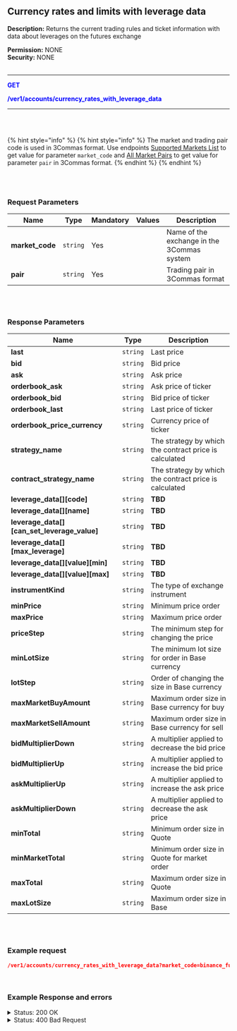 ## Currency rates and limits with leverage data<br>

**Description:** Returns the current trading rules and ticket information with data about leverages on the futures exchange<br>

**Permission:** NONE<br>
**Security:** NONE<br>
<br>

-------- 

<mark style="color:blue;background-color:white"> **GET**

<mark style="color:blue;background-color:white"> **/ver1/accounts/currency_rates_with_leverage_data**

-------- 
<br>
<br>

{% hint style="info" %}
{% hint style="info" %}
The market and trading pair code is used in 3Commas format. Use endpoints [Supported Markets List](Market%20data/1.Supported%20markets%20list.md) to get value for parameter `market_code` and [All Market Pairs](Market%20data/2.All%20market%20pairs.md) to get value for parameter `pair` in 3Commas format.
{% endhint %}
{% endhint %}

<br>
<br>

### Request Parameters<br>

| Name | Type |	Mandatory |	Values	| Description|
|------|------|-----------|-----------------|------------|
| **market_code** | `string`	| Yes |	| Name of the exchange in the 3Commas system |
| **pair** | `string`	| Yes |	| Trading pair in 3Commas format |

<br>
<br>

### Response Parameters<br>

| Name | Type |  Description|
|------|------|-----------|
|**last**  | `string` | Last price|
|**bid**  | `string`  | Bid price |
| **ask**  | `string` | Ask price |
| **orderbook_ask**  | `string` | Ask price of ticker|
| **orderbook_bid**  | `string` | Bid price of ticker|
| **orderbook_last**  | `string`  | Last price of ticker|
| **orderbook_price_currency**  | `string`  | Currency price of ticker |
| **strategy_name**  | `string` | The strategy by which the contract price is calculated |
|**contract_strategy_name**| `string` | The strategy by which the contract price is calculated |
|**leverage_data[][code]**| `string` | **TBD** |
|**leverage_data[][name]**| `string` | **TBD** |
|**leverage_data[][can_set_leverage_value]**| `string` | **TBD** |
|**leverage_data[][max_leverage]**| `string` | **TBD** |
|**leverage_data[][value][min]**| `string` | **TBD** |
|**leverage_data[][value][max]**| `string` | **TBD** |
| **instrumentKind**  | `string`  | The type of exchange instrument |
| **minPrice**  | `string`  | Minimum price order |
| **maxPrice**  | `string`  | Maximum price order |
| **priceStep**  | `string` | The minimum step for changing the price  |
| **minLotSize**  | `string`  | The minimum lot size for order in Base currency |
| **lotStep**  | `string` | Order of changing the size in Base currency  |
| **maxMarketBuyAmount**  | `string`  | Maximum order size in Base currency for buy |
| **maxMarketSellAmount**  |`string`| Maximum order size in Base currency for sell |
| **bidMultiplierDown**  | `string` | A multiplier applied to decrease the bid price |
| **bidMultiplierUp**  | `string` | A multiplier applied to increase the bid price |
| **askMultiplierUp**  | `string` | A multiplier applied to increase the ask price |
| **askMultiplierDown**  | `string` | A multiplier applied to decrease the ask price|
| **minTotal**  | `string`  | Minimum order size in Quote |
| **minMarketTotal**  | `string`  | Minimum order size in Quote for market order |
| **maxTotal**  |   `string`| Maximum order size in Quote |
|**maxLotSize**  | `string` | Maximum order size in Base |
<br>
<br>

### Example request<br>

```json
/ver1/accounts/currency_rates_with_leverage_data?market_code=binance_futures_eea&pair=BNFCR_1INCHUSDT
```
<br>

### Example Response and errors<br>

<details>
<summary>Status: 200 OK</summary><br>

```JSON
{
  "last": "0.3039",
  "bid": "0.3039",
  "ask": "0.304",
  "orderbook_ask": "0.304",
  "orderbook_bid": "0.3039",
  "orderbook_last": "0.3039",
  "orderbook_price_currency": "BNFCR",
  "strategy_name": "orderbook_price",
  "contract_strategy_name": "orderbook_price",
  "leverage_data": [
    {
      "code": "cross",
      "name": "Cross",
      "can_set_leverage_value": true,
      "available_leverage_values": [
        
      ],
      "max_leverage": "25.0",
      "valid": {
        "min": 1,
        "max": "25.0"
      }
    }
  ],
  "instrumentKind": "linear_futures",
  "priceStep": "0.0001",
  "minLotSize": "1.0",
  "maxLotSize": "5000000.0",
  "lotStep": "1.0",
  "maxMarketBuyAmount": "500000.0",
  "maxMarketSellAmount": "500000.0",
  "minMarketBuyAmount": "1.0",
  "minMarketSellAmount": "1.0",
  "minTotal": "5.0",
  "bidMultiplierUp": "1.1",
  "askMultiplierDown": "0.9",
  "minPrice": "0.0613",
  "maxPrice": "100000.0"
}

```
</details>

<details><br>
<summary>Status: 400 Bad Request</summary><br>

```JSON
{
  "error": "Unknown pair"
}
```
</details>
